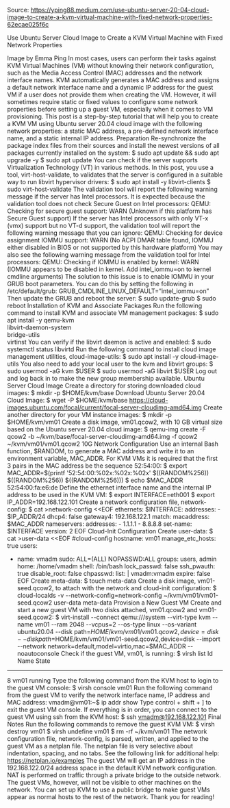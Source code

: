 Source: https://yping88.medium.com/use-ubuntu-server-20-04-cloud-image-to-create-a-kvm-virtual-machine-with-fixed-network-properties-62ecae025f6c

Use Ubuntu Server Cloud Image to Create a KVM Virtual Machine with Fixed Network Properties

Image by Emma Ping
In most cases, users can perform their tasks against KVM Virtual Machines (VM) without knowing their network configuration, such as the Media Access Control (MAC) addresses and the network interface names. KVM automatically generates a MAC address and assigns a default network interface name and a dynamic IP address for the guest VM if a user does not provide them when creating the VM.
However, it will sometimes require static or fixed values to configure some network properties before setting up a guest VM, especially when it comes to VM provisioning.
This post is a step-by-step tutorial that will help you to create a KVM VM using Ubuntu server 20.04 cloud image with the following network properties: a static MAC address, a pre-defined network interface name, and a static internal IP address.
Preparation
Re-synchronize the package index files from their sources and install the newest versions of all packages currently installed on the system:
$ sudo apt update && sudo apt upgrade -y
$ sudo apt update
You can check if the server supports Virtualization Technology (VT) in various methods. In this post, you use a tool, virt-host-validate, to validates that the server is configured in a suitable way to run libvirt hypervisor drivers:
$ sudo apt install -y libvirt-clients
$ sudo virt-host-validate
The validation tool will report the following warning message if the server has Intel processors. It is expected because the validation tool does not check Secure Guest on Intel processors:
QEMU: Checking for secure guest support: WARN (Unknown if this platform has Secure Guest support)
If the server has Intel processors with only VT-x (vmx) support but no VT-d support, the validation tool will report the following warning message that you can ignore:
QEMU: Checking for device assignment IOMMU support: WARN (No ACPI DMAR table found, IOMMU either disabled in BIOS or not supported by this hardware platform)
You may also see the following warning message from the validation tool for Intel processors:
QEMU: Checking if IOMMU is enabled by kernel: WARN (IOMMU appears to be disabled in kernel. Add intel_iommu=on to kernel cmdline arguments)
The solution to this issue is to enable IOMMU in your GRUB boot parameters. You can do this by setting the following in /etc/default/grub:
GRUB_CMDLINE_LINUX_DEFAULT=”intel_iommu=on”
Then update the GRUB and reboot the server:
$ sudo update-grub
$ sudo reboot
Installation of KVM and Associate Packages
Run the following command to install KVM and associate VM management packages:
$ sudo apt install -y qemu-kvm \
                      libvirt-daemon-system \
                      bridge-utils \
                      virtinst
You can verify if the libvirt daemon is active and enabled:
$ sudo systemctl status libvirtd
Run the following command to install cloud image management utilities, cloud-image-utils:
$ sudo apt install -y cloud-image-utils
You also need to add your local user to the kvm and libvirt groups:
$ sudo usermod -aG kvm $USER
$ sudo usermod -aG libvirt $USER
Log out and log back in to make the new group membership available.
Ubuntu Server Cloud Image
Create a directory for storing downloaded cloud images:
$ mkdir -p $HOME/kvm/base
Download Ubuntu Server 20.04 Cloud Image:
$ wget -P $HOME/kvm/base https://cloud-images.ubuntu.com/focal/current/focal-server-cloudimg-amd64.img
Create another directory for your VM instance images:
$ mkdir -p $HOME/kvm/vm01
Create a disk image, vm01.qcow2, with 10 GB virtual size based on the Ubuntu server 20.04 cloud image:
$ qemu-img create -F qcow2 -b ~/kvm/base/focal-server-cloudimg-amd64.img -f qcow2 ~/kvm/vm01/vm01.qcow2 10G
Network Configuration
Use an internal Bash function, $RANDOM, to generate a MAC address and write it to an environment variable, MAC_ADDR. For KVM VMs it is required that the first 3 pairs in the MAC address be the sequence 52:54:00:
$ export MAC_ADDR=$(printf '52:54:00:%02x:%02x:%02x' $((RANDOM%256)) $((RANDOM%256)) $((RANDOM%256)))
$ echo $MAC_ADDR
52:54:00:fa:e6:de
Define the ethernet interface name and the internal IP address to be used in the KVM VM:
$ export INTERFACE=eth001
$ export IP_ADDR=192.168.122.101
Create a network configuration file, network-config:
$ cat >network-config <<EOF
ethernets:
    $INTERFACE:
        addresses: 
        - $IP_ADDR/24
        dhcp4: false
        gateway4: 192.168.122.1
        match:
            macaddress: $MAC_ADDR
        nameservers:
            addresses: 
            - 1.1.1.1
            - 8.8.8.8
        set-name: $INTERFACE
version: 2
EOF
Cloud-Init Configuration
Create user-data:
$ cat >user-data <<EOF
#cloud-config
hostname: vm01
manage_etc_hosts: true
users:
  - name: vmadm
    sudo: ALL=(ALL) NOPASSWD:ALL
    groups: users, admin
    home: /home/vmadm
    shell: /bin/bash
    lock_passwd: false
ssh_pwauth: true
disable_root: false
chpasswd:
  list: |
    vmadm:vmadm
  expire: false
EOF
Create meta-data:
$ touch meta-data
Create a disk image, vm01-seed.qcow2, to attach with the network and cloud-init configuration:
$ cloud-localds -v --network-config=network-config ~/kvm/vm01/vm01-seed.qcow2 user-data meta-data
Provision a New Guest VM
Create and start a new guest VM with two disks attached, vm01.qcow2 and vm01-seed.qcow2:
$ virt-install --connect qemu:///system --virt-type kvm --name vm01 --ram 2048 --vcpus=2 --os-type linux --os-variant ubuntu20.04 --disk path=$HOME/kvm/vm01/vm01.qcow2,device=disk --disk path=$HOME/kvm/vm01/vm01-seed.qcow2,device=disk --import --network network=default,model=virtio,mac=$MAC_ADDR --noautoconsole
Check if the guest VM, vm01, is running:
$ virsh list
 Id   Name   State
----------------------
 8    vm01   running
Type the following command from the KVM host to login to the guest VM console:
$ virsh console vm01
Run the following command from the guest VM to verify the network interface name, IP address and MAC address:
vmadm@vm01:~$ ip addr show 
Type control + shift + ] to exit the guest VM console.
If everything is in order, you can connect to the guest VM using ssh from the KVM host:
$ ssh vmadm@192.168.122.101
Final Notes
Run the following commands to remove the guest KVM VM:
$ virsh destroy vm01
$ virsh undefine vm01
$ rm -rf ~/kvm/vm01
The network configuration file, network-config, is parsed, written, and applied to the guest VM as a netplan file. The netplan file is very selective about indentation, spacing, and no tabs. See the following link for additional help:
https://netplan.io/examples
The guest VM will get an IP address in the 192.168.122.0/24 address space in the default KVM network configuration. NAT is performed on traffic through a private bridge to the outside network. The guest VMs, however, will not be visible to other machines on the network. You can set up KVM to use a public bridge to make guest VMs appear as normal hosts to the rest of the network.
Thank you for reading!

